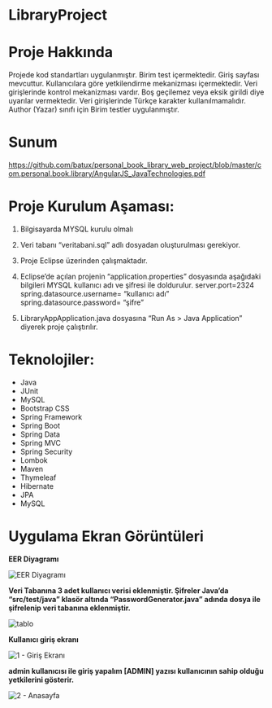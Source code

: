 # LibraryProject

# Proje Hakkında
Projede kod standartları uygulanmıştır. Birim test içermektedir. Giriş sayfası mevcuttur. Kullanıcılara göre yetkilendirme mekanizması içermektedir. Veri girişlerinde kontrol mekanizması vardır. Boş geçilemez veya eksik girildi diye uyarılar vermektedir. Veri girişlerinde Türkçe karakter kullanılmamalıdır. Author (Yazar) sınıfı için Birim testler uygulanmıştır.

# Sunum

https://github.com/batux/personal_book_library_web_project/blob/master/com.personal.book.library/AngularJS_JavaTechnologies.pdf


# Proje Kurulum Aşaması:
1.	Bilgisayarda MYSQL kurulu olmalı
2.	Veri tabanı “veritabani.sql” adlı dosyadan oluşturulması gerekiyor.
3.	Proje Eclipse üzerinden çalışmaktadır.
4.	Eclipse’de açılan projenin “application.properties” dosyasında aşağıdaki bilgileri MYSQL kullanıcı adı ve şifresi ile doldurulur.
      server.port=2324
      spring.datasource.username= “kullanıcı adı”
      spring.datasource.password= “şifre”
     
5.	LibraryAppApplication.java dosyasına “Run As > Java Application” diyerek proje çalıştırılır.




# Teknolojiler:

- Java
- JUnit
- MySQL
- Bootstrap CSS
- Spring Framework
- Spring Boot
- Spring Data
- Spring MVC
- Spring Security
- Lombok
- Maven
- Thymeleaf
- Hibernate
- JPA
- MySQL


# Uygulama Ekran Görüntüleri

**EER Diyagramı**

![EER Diyagramı](https://user-images.githubusercontent.com/36698903/117201356-3b650100-adf5-11eb-8f97-fedd320266bb.png)


**Veri Tabanına 3 adet kullanıcı verisi eklenmiştir. Şifreler Java’da “src/test/java” klasör altında “PasswordGenerator.java” adında dosya ile şifrelenip veri tabanına eklenmiştir.**

![tablo](https://user-images.githubusercontent.com/36698903/117201710-a1518880-adf5-11eb-96a9-46ed36a277ea.png)


**Kullanıcı giriş ekranı**

![1 - Giriş Ekranı](https://user-images.githubusercontent.com/36698903/117201208-0e185300-adf5-11eb-80e1-e971b1ccd439.png)


**admin kullanıcısı ile giriş yapalım
[ADMIN] yazısı kullanıcının sahip olduğu yetkilerini gösterir.**

![2 - Anasayfa](https://user-images.githubusercontent.com/36698903/117201220-13759d80-adf5-11eb-8594-658de120647d.png)


